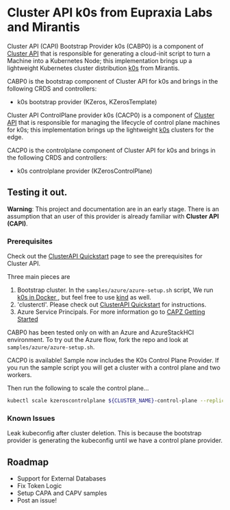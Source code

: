 # Cluster API k0s from Eupraxia Labs and Mirantis

Cluster API (CAPI) Bootstrap Provider k0s (CABP0) is a component of [Cluster API](https://github.com/kubernetes-sigs/cluster-api/blob/master/README.md) that is responsible for generating a cloud-init script to turn a Machine into a Kubernetes Node; this implementation brings up a lightweight Kubernetes cluster distribution [k0s](https://k0sproject.io/) from Mirantis.

CABP0 is the bootstrap component of Cluster API for k0s and brings in the following CRDS and controllers:
- k0s bootstrap provider (KZeros, KZerosTemplate)

Cluster API ControlPlane provider k0s (CACP0) is a component of [Cluster API](https://github.com/kubernetes-sigs/cluster-api/blob/master/README.md) that is responsible for managing the lifecycle of control plane machines for k0s; this implementation brings up the lightweight [k0s](https://k0sproject.io/) clusters for the edge.

CACP0 is the controlplane component of Cluster API for k0s and brings in the following CRDS and controllers:
- k0s controlplane provider (KZerosControlPlane)

## Testing it out.

**Warning**: This project and documentation are in an early stage. There is an assumption that an user of this provider is already familiar with **Cluster API (CAPI)**.  


### Prerequisites

Check out the [ClusterAPI Quickstart](https://cluster-api.sigs.k8s.io/user/quick-start.html) page to see the prerequisites for Cluster API.

Three main pieces are 

1. Bootstrap cluster. In the `samples/azure/azure-setup.sh` script, We run [k0s in Docker ](https://github.com/k0sproject/k0s/blob/main/docs/k0s-in-docker.md), but feel free to use [kind](https://kind.sigs.k8s.io/) as well.
2. 'clusterctl'. Please check out [ClusterAPI Quickstart](https://cluster-api.sigs.k8s.io/user/quick-start.html) for instructions.
3. Azure Service Principals. For more information go to [CAPZ Getting Started](https://github.com/kubernetes-sigs/cluster-api-provider-azure/blob/master/docs/getting-started.md)

CABP0 has been tested only on with an Azure and AzureStackHCI environment. To try out the Azure flow, fork the repo and look at `samples/azure/azure-setup.sh`.

CACP0 is available! Sample now includes the K0s Control Plane Provider. If you run the sample script you will get a cluster with a control plane and two workers.

Then run the following to scale the control plane...
```sh
kubectl scale kzeroscontrolplane ${CLUSTER_NAME}-control-plane --replicas 3
```

### Known Issues

Leak kubeconfig after cluster deletion. This is because the bootstrap provider is generating the kubeconfig until we have a control plane provider. 

## Roadmap

* Support for External Databases
* Fix Token Logic
* Setup CAPA and CAPV samples
* Post an issue!

